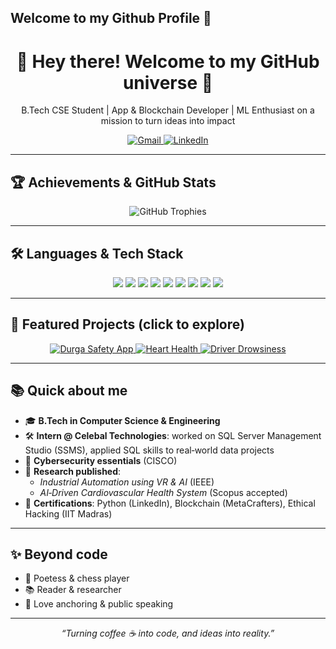 ## Welcome to my Github Profile 👋
<h1 align="center">🌟 Hey there! Welcome to my GitHub universe 🌟</h1>

<p align="center">
B.Tech CSE Student | App & Blockchain Developer | ML Enthusiast on a mission to turn ideas into impact
</p>

<p align="center">
  <a href="mailto:bhaktimehndiratta10@gmail.com">
    <img src="https://img.shields.io/badge/Gmail-D14836?style=for-the-badge&logo=gmail&logoColor=white" alt="Gmail"/>
  </a>
  <a href="https://linkedin.com/in/bhakti-mehndiratta">
    <img src="https://img.shields.io/badge/LinkedIn-0077B5?style=for-the-badge&logo=linkedin&logoColor=white" alt="LinkedIn"/>
  </a>
</p>

---

## 🏆 Achievements & GitHub Stats

<p align="center">
  <img src="https://github-profile-trophy.vercel.app/?username=bhaktiMehndiratta10&theme=radical&no-bg=true&margin-w=5" alt="GitHub Trophies"/>
</p>

---

## 🛠 Languages & Tech Stack

<p align="center">
  <img src="https://img.shields.io/badge/Python-3776AB?style=for-the-badge&logo=python&logoColor=white"/>
  <img src="https://img.shields.io/badge/C++-00599C?style=for-the-badge&logo=c%2B%2B&logoColor=white"/>
  <img src="https://img.shields.io/badge/Java-ED8B00?style=for-the-badge&logo=java&logoColor=white"/>
  <img src="https://img.shields.io/badge/Dart-0175C2?style=for-the-badge&logo=dart&logoColor=white"/>
  <img src="https://img.shields.io/badge/Solidity-363636?style=for-the-badge&logo=solidity&logoColor=white"/>
  <img src="https://img.shields.io/badge/Flutter-02569B?style=for-the-badge&logo=flutter&logoColor=white"/>
  <img src="https://img.shields.io/badge/Firebase-FFCA28?style=for-the-badge&logo=firebase&logoColor=white"/>
  <img src="https://img.shields.io/badge/SQL-4479A1?style=for-the-badge&logo=postgresql&logoColor=white"/>
  <img src="https://img.shields.io/badge/Machine_Learning-FF6F00?style=for-the-badge"/>
</p>

---

## 🚀 Featured Projects (click to explore)

<p align="center">
  <a href="https://github.com/bhaktiMehndiratta10/Durga-Safety-App">
    <img src="https://img.shields.io/badge/Durga%20Safety%20App-FF69B4?style=for-the-badge" alt="Durga Safety App"/>
  </a>
  <a href="https://github.com/bhaktiMehndiratta10/Heart-Health-Management-System">
    <img src="https://img.shields.io/badge/Heart%20Health%20Management-FF4500?style=for-the-badge" alt="Heart Health"/>
  </a>
  <a href="https://github.com/bhaktiMehndiratta10/Driver-Drowsiness-Detection">
    <img src="https://img.shields.io/badge/Driver%20Drowsiness%20Detection-6495ED?style=for-the-badge" alt="Driver Drowsiness"/>
  </a>
</p>

---

## 📚 Quick about me

- 🎓 **B.Tech in Computer Science & Engineering**  
- 🛠 **Intern @ Celebal Technologies**: worked on SQL Server Management Studio (SSMS), applied SQL skills to real‑world data projects
- 🔐 **Cybersecurity essentials** (CISCO)
- 🧪 **Research published**:
  - *Industrial Automation using VR & AI* (IEEE)
  - *AI‑Driven Cardiovascular Health System* (Scopus accepted)
- 🏅 **Certifications**: Python (LinkedIn), Blockchain (MetaCrafters), Ethical Hacking (IIT Madras)

---

## ✨ Beyond code

- 📝 Poetess & chess player  
- 📚 Reader & researcher  
- 🎤 Love anchoring & public speaking

---

<p align="center">
  <em>“Turning coffee ☕ into code, and ideas into reality.”</em>
</p>

